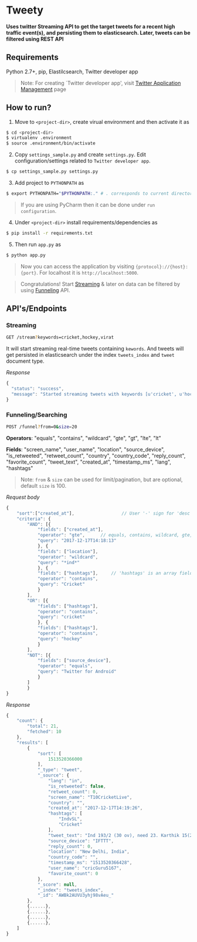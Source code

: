 # Tweety 
**Uses twitter Streaming API to get the target tweets for a recent high traffic event(s), and persisting them to elasticsearch. Later, tweets can be filtered using REST API**

## Requirements
Python 2.7+, pip, Elastilcsearch, Twitter developer app

> Note: For creating `Twitter developer app', visit [Twitter Application Management](https://apps.twitter.com/) page

## How to run?
1. Move to ```<project-dir>```, create virual environment and then activate it as


```sh
$ cd <project-dir>
$ virtualenv .environment
$ source .environment/bin/activate
```

2. Copy ```settings_sample.py``` and create ```settings.py```. Edit configuration/settings related to ```Twitter developer app```.

```sh
$ cp settings_sample.py settings.py
```


3. Add project to ```PYTHONPATH``` as 

```sh 
$ export PYTHONPATH="$PYTHONPATH:." # . corresponds to current directory(project-dir)
```

> If you are using PyCharm then it can be done under `run configuration`.

4. Under ```<project-dir>``` install requirements/dependencies as 

```sh 
$ pip install -r requirements.txt
```

5. Then run ```app.py``` as  

```sh
$ python app.py
```

> Now you can access the application by visiting ```{protocol}://{host}:{port}```. For localhost it is ```http://localhost:5000```.

> Congratulations! Start [Streaming](https://github.com/suyash248/tweety#streaming) & later on data can be filtered by using [Funneling](https://github.com/suyash248/tweety/blob/master/README.md#funnelingsearching) API.



## API's/Endpoints

### Streaming

```sh
GET /stream?keywords=cricket,hockey,virat
```

It will start streaming real-time tweets containing ```kewords```. And tweets will get persisted in elasticsearch under
the index ```tweets_index``` and ```tweet``` document type.

*Response*

```javascript
{
  "status": "success",
  "message": "Started streaming tweets with keywords [u'cricket', u'hockey', u'virat']"
}
```

### Funneling/Searching

```sh
POST /funnel?from=0&size=20
```

**Operators**: "equals", "contains", "wildcard", "gte", "gt", "lte", "lt"

**Fields**: "screen_name", "user_name", "location", "source_device", "is_retweeted", "retweet_count", "country", "country_code", "reply_count", "favorite_count", "tweet_text", "created_at", "timestamp_ms", "lang", "hashtags"

> Note: ```from``` & ```size```  can be used for limit/pagination, but are optional, default ```size``` is 100.

*Request body*

```javascript
{
	"sort":["created_at"],          		// User '-' sign for 'desc' order.
	"criteria": {
		"AND": [{
			"fields": ["created_at"],	
			"operator": "gte",		// equals, contains, wildcard, gte, gt, lte, lt
			"query": "2017-12-17T14:18:13"
		    }, {
			"fields": ["location"],
			"operator": "wildcard",
			"query": "*ind*"
		    }, {
			"fields": ["hashtags"],		// 'hashtags' is an array field.
			"operator": "contains",
			"query": "Cricket"
		    }
		],
		"OR": [{
			"fields": ["hashtags"],
			"operator": "contains",
			"query": "cricket"
		    }, {
			"fields": ["hashtags"],
			"operator": "contains",
			"query": "hockey"
		    }
		],
		"NOT": [{
			"fields": ["source_device"],
			"operator": "equals",
			"query": "Twitter for Android"
		    }
		]
    	}
}
```

*Response*

```javascript
{
    "count": {
        "total": 21,
        "fetched": 10
    },
    "results": [
        {
            "sort": [
                1513520366000
            ],
            "_type": "tweet",
            "_source": {
                "lang": "in",
                "is_retweeted": false,
                "retweet_count": 0,
                "screen_name": "T10CricketLive",
                "country": "",
                "created_at": "2017-12-17T14:19:26",
                "hashtags": [
                    "IndvSL",
                    "Cricket"
                ],
                "tweet_text": "Ind 193/2 (30 ov), need 23. Karthik 15(24), Dhawan 87(79). Bowling figures of Akila Dananjaya so far: 7-0-48-1. #IndvSL #Cricket",
                "source_device": "IFTTT",
                "reply_count": 0,
                "location": "New Delhi, India",
                "country_code": "",
                "timestamp_ms": "1513520366428",
                "user_name": "cricGuru5167",
                "favorite_count": 0
            },
            "_score": null,
            "_index": "tweets_index",
            "_id": "AWBk2AUVU3yhj98vAeu_"
        },
        {......},
        {......},
        {......},
        {......},
    ]
}
```


